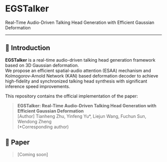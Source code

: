# EGSTalker
Real-Time Audio-Driven Talking Head Generation with Efficient Gaussian Deformation

---

## 🧠 Introduction

**EGSTalker** is a real-time audio-driven talking head generation framework based on 3D Gaussian deformation.  
We propose an efficient spatial-audio attention (ESAA) mechanism and Kolmogorov-Arnold Network (KAN) based deformation decoder to achieve high-fidelity and synchronized talking head synthesis with significant inference speed improvements.

This repository contains the official implementation of the paper:

> **EGSTalker: Real-Time Audio-Driven Talking Head Generation with Efficient Gaussian Deformation**  
> [Author] Tianheng Zhu, Yinfeng Yu*, Liejun Wang, Fuchun Sun, Wendong Zheng  
> (*Corresponding author)

## 📜 Paper

> [Coming soon]
> 
<!--
## 📦 Installation

We recommend using **Conda** to set up the environment.

1. Clone the repository:
    ```bash
    git clone https://github.com/ZhuTianheng/EGSTalker.git
    cd EGSTalker
    ```

2. Create the Conda environment from the provided YAML file:
    ```bash
    conda env create -f environment.yml
    ```

3. Activate the environment:
    ```bash
    conda activate egstalker
    ```

4. (Optional) Install external dependencies (e.g., CUDA-based Gaussian rasterization modules).

## 🛠️ Usage

To train the model:

```bash
python train.py --config configs/your_config.yaml
-->
